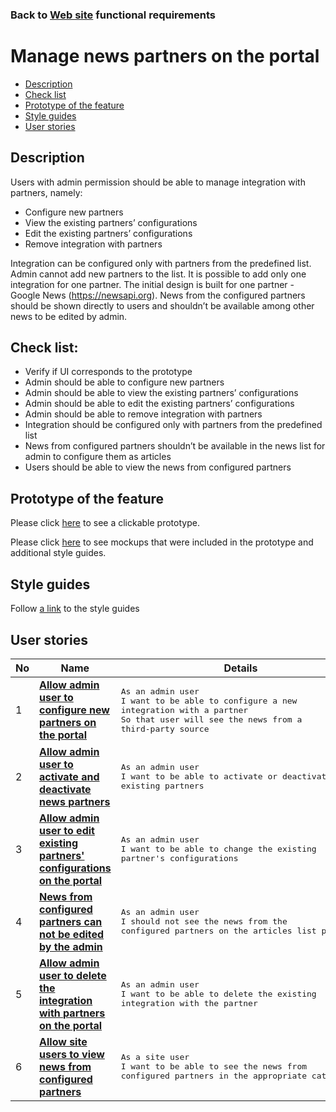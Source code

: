 ### Back to [Web site](../../#web-site) functional requirements

# Manage news partners on the portal

- [Description](#description)
- [Check list](#check-list)
- [Prototype of the feature](#prototype-of-the-feature)
- [Style guides](#style-guides)
- [User stories](#user-stories)

## Description

Users with admin permission should be able to manage integration with partners, namely:
  - Сonfigure new partners
  - View the existing partners’ configurations
  - Edit the existing partners’ configurations
  - Remove integration with partners

Integration can be configured only with partners from the predefined list.
Admin cannot add new partners to the list. It is possible to add only one integration for one partner. The initial design is built for one partner - Google News (https://newsapi.org). News from the configured partners should be shown directly to users and shouldn’t be available among other news to be edited by admin.

## Check list:

  - Verify if UI corresponds to the prototype
  - Admin should be able to configure new partners
  - Admin should be able to view the existing partners’ configurations
  - Admin should be able to edit the existing partners’ configurations
  - Admin should be able to remove integration with partners
  - Integration should be configured only with partners from the predefined list
  - News from configured partners shouldn’t be available in the news list for admin to configure them as articles
  - Users should be able to view the news from configured partners

## Prototype of the feature

Please click [here](https://www.figma.com/proto/U7MdkpMsV1yimaWduSnzZP/Manage-News-Partners?node-id=6615%3A14257&viewport=-223%2C371%2C0.02814709022641182&scaling=scale-down) to see a clickable prototype.

Please click [here](https://www.figma.com/file/U7MdkpMsV1yimaWduSnzZP/Manage-News-Partners?node-id=0%3A1073) to see mockups that were included in the prototype and additional style guides.

## Style guides

Follow [a link](https://www.figma.com/proto/0zkkf5WC77OSpvyD6YXpFE/Style-guides?page-id=0%3A1&node-id=19%3A5368&viewport=266%2C48%2C0.54&scaling=min-zoom&starting-point-node-id=19%3A5368) to the style guides

## User stories

No           |      Name     |   Details
------------ | ------------- | -------------
1 |[**Allow admin user to configure new partners on the portal**](/sports_hub_portal/web_application_features/manage_news_partners/user_stories/configure_new_partner)|<pre>As an admin user<br>I want to be able to configure a new integration with a partner<br>So that user will see the news from a third-party source</pre>
2 |[**Allow admin user to activate and deactivate news partners**](/sports_hub_portal/web_application_features/manage_news_partners/user_stories/activate_deactivate_partner)|<pre>As an admin user<br>I want to be able to activate or deactivate existing partners</pre>
3 |[**Allow admin user to edit existing partners' configurations on the portal**](/sports_hub_portal/web_application_features/manage_news_partners/user_stories/editing_existing_partners_configurations)|<pre>As an admin user<br>I want to be able to change the existing partner's configurations</pre>
4 |[**News from configured partners can not be edited by the admin**](/sports_hub_portal/web_application_features/manage_news_partners/user_stories/partners_news_admin_editability)|<pre>As an admin user<br>I should not see the news from the configured partners on the articles list page</pre>
5 |[**Allow admin user to delete the integration with partners on the portal**](/sports_hub_portal/web_application_features/manage_news_partners/user_stories/deleting_integration_with_partner)|<pre>As an admin user<br>I want to be able to delete the existing integration with the partner</pre>
6 |[**Allow site users to view news from configured partners**](/sports_hub_portal/web_application_features/manage_news_partners/user_stories/viewing_news_from_partners)|<pre>As a site user<br>I want to be able to see the news from configured partners in the appropriate categories</pre>
